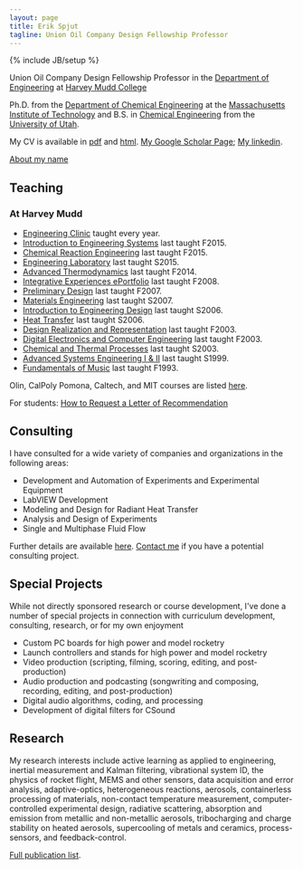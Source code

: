 ```yaml
---
layout: page
title: Erik Spjut
tagline: Union Oil Company Design Fellowship Professor
---
```

{% include JB/setup %}

Union Oil Company Design Fellowship Professor 
in the [Department of Engineering][EHMC] at [Harvey Mudd College][HMC]  

Ph.D. from the [Department of Chemical Engineering][ChE] at the [Massachusetts Institute
of Technology][MIT] and B.S. in [Chemical Engineering][UChE] from the
[University of Utah][UofU].

   [EHMC]: https://www.hmc.edu/engineering/
   [HMC]: http://hmc.edu
   [ChE]: http://web.mit.edu/cheme/
   [MIT]: http://www.mit.edu
   [UChE]: https://www.che.utah.edu
   [UofU]: http://www.utah.edu

My CV is available in [pdf](files/CV_JUL_2015.pdf) and [html](CV_JUL_2015.html).
[My Google Scholar Page](https://scholar.google.com/citations?hl=en&user=F_zYX30AAAAJ); 
[My linkedin](https://www.linkedin.com/in/erikspjut).

[About my name](/about_spjut.html)

## Teaching

### At Harvey Mudd
* [Engineering Clinic](/clinic.html) taught every year.
* [Introduction to Engineering Systems](/courses_taught/baby_stems.html) last taught F2015.
* [Chemical Reaction Engineering](/courses_taught/chem_react.html) last taught F2015.
* [Engineering Laboratory](/courses_taught/eng_lab.html) last taught S2015.
* [Advanced Thermodynamics](/courses_taught/adv_therm.html) last taught F2014.
* [Integrative Experiences ePortfolio](/courses_taught/port.html) last taught F2008.
* [Preliminary Design](/courses_taught/pre_des.html) last taught F2007.
* [Materials Engineering](/courses_taught/matl_eng.html) last taught S2007.
* [Introduction to Engineering Design](/courses_taught/E4.html) last taught S2006.
* [Heat Transfer](/courses_taught/heat.html) last taught S2006.
* [Design Realization and Representation](/courses_taught/E8.html) last taught F2003.
* [Digital Electronics and Computer Engineering](/courses_taught/digital.html) last taught F2003.
* [Chemical and Thermal Processes](/courses_taught/chem_therm_p.html) last taught S2003.
* [Advanced Systems Engineering I & II](/courses_taught/big_stems.html) last taught S1999.
* [Fundamentals of Music](/courses_taught/mus_fund.html) last taught F1993.

Olin, CalPoly Pomona, Caltech, and MIT courses are listed [here](/teaching.html).

For students: [How to Request a Letter of Recommendation](/recs.html)

## Consulting

I have consulted for a wide variety of companies and organizations in the following areas:

* Development and Automation of Experiments and Experimental Equipment
* LabVIEW Development
* Modeling and Design for Radiant Heat Transfer
* Analysis and Design of Experiments
* Single and Multiphase Fluid Flow

Further details are available [here](/consulting.html). [Contact me](mailto:erik_spjut@hmc.edu) if you have a potential
consulting project.

## Special Projects

While not directly sponsored research or course development, I've done a number of special
projects in connection with curriculum development, consulting, research, or for my own enjoyment

* Custom PC boards for high power and model rocketry
* Launch controllers and stands for high power and model rocketry
* Video production (scripting, filming, scoring, editing, and post-production)
* Audio production and podcasting (songwriting and composing, recording, editing, and post-production)
* Digital audio algorithms, coding, and processing
* Development of digital filters for CSound

## Research

My research interests include active learning as applied to engineering, inertial measurement and Kalman filtering,
vibrational system ID, the physics of rocket flight, MEMS and other sensors, data acquisition and error analysis,
adaptive-optics, heterogeneous reactions, aerosols, containerless processing of materials,
non-contact temperature measurement, computer-controlled experimental design, radiative scattering,
absorption and emission from metallic and non-metallic aerosols, tribocharging and charge stability on heated aerosols,
supercooling of metals and ceramics, process-sensors, and feedback-control.


[Full publication list](research.html).
